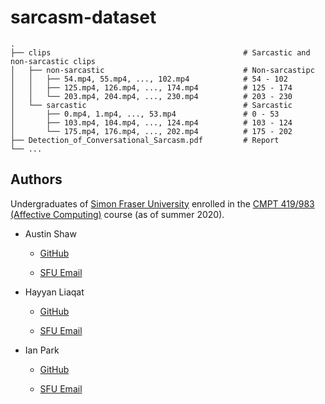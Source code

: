 # sarcasm-dataset

    .
    ├── clips                                           # Sarcastic and non-sarcastic clips
    │   ├── non-sarcastic                               # Non-sarcastipc
    │   │   ├── 54.mp4, 55.mp4, ..., 102.mp4            # 54 - 102
    │   │   ├── 125.mp4, 126.mp4, ..., 174.mp4          # 125 - 174
    │   │   └── 203.mp4, 204.mp4, ..., 230.mp4          # 203 - 230
    │   └── sarcastic                                   # Sarcastic
    │       ├── 0.mp4, 1.mp4, ..., 53.mp4               # 0 - 53
    │       ├── 103.mp4, 104.mp4, ..., 124.mp4          # 103 - 124
    │       └── 175.mp4, 176.mp4, ..., 202.mp4          # 175 - 202
    ├── Detection_of_Conversational_Sarcasm.pdf         # Report
    └── ...

## Authors

Undergraduates of [Simon Fraser University](https://www.sfu.ca/) enrolled in the [CMPT 419/983 (Affective Computing)](http://www.sfu.ca/outlines.html?2020/summer/cmpt/419/d100) course (as of summer 2020).

- Austin Shaw

    - [GitHub](https://github.com/Leo3738)

    - [SFU Email](mailto:austins@sfu.ca)

- Hayyan Liaqat

    - [GitHub](https://github.com/hliaqat)

    - [SFU Email](mailto:hliaqat@sfu.ca)

- Ian Park

    - [GitHub](https://github.com/ianikpark)

    - [SFU Email](mailto:ian_park@sfu.ca)
